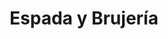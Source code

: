 ﻿---
title: "Espada y Brujería"
permalink: periodes_712.html
layout: periode
sidebar: periodes
pares:
  - id: -2
    title: "Fantasía"

fills:
  - id: 713
    title: "Mazmorras"

jocsPrincipals:
jocsEscenaris:
  - title: "Arcanum"
    bggId: 21669
    dataInici: 
    dataFi: 

  - title: "Dark Tower"
    bggId: 30
    dataInici: 
    dataFi: 

  - title: "Lost Worlds"
    bggId: 1421
    dataInici: 
    dataFi: 

  - title: "Mystic Adventures"
    bggId: 17954
    dataInici: 
    dataFi: 

  - title: "Valkenburg Castle"
    bggId: 2599
    dataInici: 
    dataFi: 

  - title: "Magic Realm"
    bggId: 22
    dataInici: 
    dataFi: 

  - title: "Magic: The Gathering"
    bggId: 463
    dataInici: 
    dataFi: 

  - title: "The Mystic Wood"
    bggId: 1152
    dataInici: 
    dataFi: 

  - title: "Arena of Death"
    bggId: 3533
    dataInici: 
    dataFi: 

  - title: "Barbarian Kings"
    bggId: 3251
    dataInici: 
    dataFi: 

  - title: "Barbarian Prince"
    bggId: 1631
    dataInici: 
    dataFi: 

  - title: "Sorcerer"
    bggId: 3585
    dataInici: 
    dataFi: 

  - title: "Adventure Land"
    bggId: 183231
    dataInici: 
    dataFi: 

  - title: "Conan"
    bggId: 160010
    dataInici: 
    dataFi: 

  - title: "Darkest Night (First edition)"
    bggId: 128445
    dataInici: 
    dataFi: 

  - title: "Darkest Night (Second edition)"
    bggId: 193670
    dataInici: 
    dataFi: 

  - title: "Mage Knight Board Game"
    bggId: 96848
    dataInici: 
    dataFi: 

  - title: "Mage Knight Board Game: Krang Character Expansion"
    bggId: 144763
    dataInici: 
    dataFi: 

  - title: "Mage Knight Board Game: Shades of Tezla Expansion"
    bggId: 176130
    dataInici: 
    dataFi: 

  - title: "Mage Knight Board Game: The Lost Legion Expansion"
    bggId: 130704
    dataInici: 
    dataFi: 

jocsEpoca:
jocsEpocaEscenaris:
---

